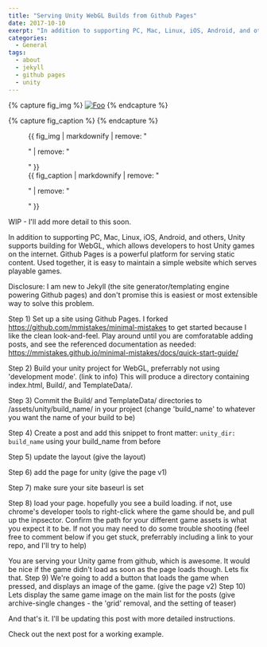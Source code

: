 ```yaml
---
title: "Serving Unity WebGL Builds from Github Pages"
date: 2017-10-10
exerpt: "In addition to supporting PC, Mac, Linux, iOS, Android, and others, Unity supports building for WebGL, which allows developers to host Unity games on the internet.  Github Pages is a powerful platform for serving static content.  Used together, it is easy to maintain a simple website which serves playable games."
categories:
  - General
tags:
  - about
  - jekyll
  - github pages
  - unity
---
```


{% capture fig_img %}
[![Foo](https://unity3d.com/profiles/unity3d/themes/unity/images/company/brand/logos/primary/unity-master-black.svg)](https://unity3d.com/profiles/unity3d/themes/unity/images/company/brand/logos/primary/unity-master-black.svg)
{% endcapture %}

{% capture fig_caption %}
{% endcapture %}

<figure>
  {{ fig_img | markdownify | remove: "<p>" | remove: "</p>" }}
  <figcaption>{{ fig_caption | markdownify | remove: "<p>" | remove: "</p>" }}</figcaption>
</figure>

WIP - I'll add more detail to this soon.


In addition to supporting PC, Mac, Linux, iOS, Android, and others, Unity supports building for WebGL, which allows developers to host Unity games on the internet.  Github Pages is a powerful platform for serving static content.  Used together, it is easy to maintain a simple website which serves playable games.

Disclosure: I am new to Jekyll (the site generator/templating engine powering Github pages) and don't promise this is easiest or most extensible way to solve this problem.

Step 1) Set up a site using Github Pages.  I forked https://github.com/mmistakes/minimal-mistakes to get started because I like the clean look-and-feel.  Play around until you are comforatable adding posts, and see the referenced documentation as needed: https://mmistakes.github.io/minimal-mistakes/docs/quick-start-guide/

Step 2) Build your unity project for WebGL, preferrably not using 'development mode'.  (link to info) This will produce a directory containing index.html, Build/, and TemplateData/.

Step 3) Commit the Build/ and TemplateData/ directories to /assets/unity/build_name/ in your project (change 'build_name' to whatever you want the name of your build to be)

Step 4) Create a post and add this snippet to front matter:  `unity_dir: build_name` using your build_name from before

Step 5) update the layout (give the layout)

Step 6) add the page for unity (give the page v1)

Step 7) make sure your site baseurl is set

Step 8) load your page.  hopefully you see a build loading.  if not, use chrome's developer tools to right-click where the game should be, and pull up the inpsector.  Confirm the path for your different game assets is what you expect it to be.  If not you may need to do some trouble shooting (feel free to comment below if you get stuck, preferrably including a link to your repo, and I'll try to help)

You are serving your Unity game from github, which is awesome.  It would be nice if the game didn't load as soon as the page loads though.  Lets fix that.
Step 9) We're going to add a button that loads the game when pressed, and displays an image of the game. (give the page v2)
Step 10) Lets display the same game image on the main list for the posts (give archive-single changes - the 'grid' removal, and the setting of teaser)

And that's it.
I'll be updating this post with more detailed instructions.

Check out the next post for a working example.
